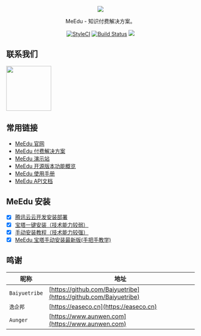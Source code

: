 <p align="center"><img src="public/images/meedu.png"/></p>
<p align="center">MeEdu - 知识付费解决方案。</p>
<p align="center">
<a href="https://github.styleci.io/repos/127536154"><img src="https://github.styleci.io/repos/127536154/shield?branch=master" alt="StyleCI"></a>
<a href="https://travis-ci.org/Qsnh/meedu"><img src="https://travis-ci.org/Qsnh/meedu.svg?branch=master" alt="Build Status"></a>
<a href="https://codecov.io/gh/Qsnh/meedu">
  <img src="https://codecov.io/gh/Qsnh/meedu/branch/master/graph/badge.svg" />
</a>
</p>

## 联系我们

<img src="https://meedu.vip/images/index/footer/contact2.png?v=20210612" width="120" height="120" />

## 常用链接

- [MeEdu 官网](https://meedu.vip)
- [MeEdu 付费解决方案](https://meedu.vip/price.html)
- [MeEdu 演示站](https://meedu.vip/cases.html)
- [MeEdu 开源版本功能概览](https://www.yuque.com/meedu/fvvkbf/gpx5ed)
- [MeEdu 使用手册](https://www.yuque.com/meedu/fvvkbf)
- [MeEdu API文档](https://meedu-v2-xiaoteng.doc.coding.io/)

## MeEdu 安装

- [x] [腾讯云云开发安装部署](https://app.cloud.tencent.com/?app=MeEdu)
- [x] [宝塔一键安装（技术能力较弱）](https://www.yuque.com/meedu/fvvkbf/qvb006)
- [x] [手动安装教程（技术能力较强）](https://www.yuque.com/meedu/fvvkbf/hhl2wk)
- [x] [MeEdu 宝塔手动安装最新版(手把手教学)](https://www.yuque.com/meedu/fvvkbf/gkape0)

## 鸣谢

| 昵称 | 地址 |
| --- | --- |
| `Baiyuetribe` | [https://github.com/Baiyuetribe](https://github.com/Baiyuetribe) |
| `逸企邦` | [https://easeco.cn](https://easeco.cn) |
| `Aunger` | [https://www.aunwen.com](https://www.aunwen.com) |